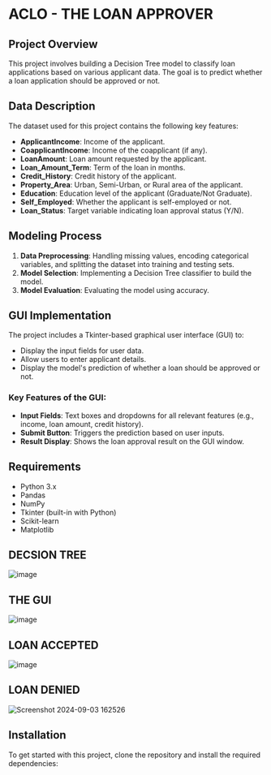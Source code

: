 # ACLO - THE LOAN APPROVER

## Project Overview
This project involves building a Decision Tree model to classify loan applications based on various applicant data. The goal is to predict whether a loan application should be approved or not.

## Data Description
The dataset used for this project contains the following key features:
- **ApplicantIncome**: Income of the applicant.
- **CoapplicantIncome**: Income of the coapplicant (if any).
- **LoanAmount**: Loan amount requested by the applicant.
- **Loan_Amount_Term**: Term of the loan in months.
- **Credit_History**: Credit history of the applicant.
- **Property_Area**: Urban, Semi-Urban, or Rural area of the applicant.
- **Education**: Education level of the applicant (Graduate/Not Graduate).
- **Self_Employed**: Whether the applicant is self-employed or not.
- **Loan_Status**: Target variable indicating loan approval status (Y/N).

## Modeling Process
1. **Data Preprocessing**: Handling missing values, encoding categorical variables, and splitting the dataset into training and testing sets.
2. **Model Selection**: Implementing a Decision Tree classifier to build the model.
3. **Model Evaluation**: Evaluating the model using accuracy.
   
## GUI Implementation
The project includes a Tkinter-based graphical user interface (GUI) to:
- Display the input fields for user data.
- Allow users to enter applicant details.
- Display the model's prediction of whether a loan should be approved or not.

### Key Features of the GUI:
- **Input Fields**: Text boxes and dropdowns for all relevant features (e.g., income, loan amount, credit history).
- **Submit Button**: Triggers the prediction based on user inputs.
- **Result Display**: Shows the loan approval result on the GUI window.
## Requirements
- Python 3.x
- Pandas
- NumPy
- Tkinter (built-in with Python)
- Scikit-learn
- Matplotlib

## DECSION TREE
![image](https://github.com/user-attachments/assets/d02fbcca-158b-4db7-a8e2-c96ff062418f)

## THE GUI
![image](https://github.com/user-attachments/assets/8e8d032a-9b22-41f0-a5a9-5063e9c7de44)

## LOAN ACCEPTED
![image](https://github.com/user-attachments/assets/b8adc435-fdcd-4b46-a49e-dc0e6a528cbc)

## LOAN DENIED
![Screenshot 2024-09-03 162526](https://github.com/user-attachments/assets/6b1071a1-cd1e-48ca-8ea1-166ace35f1f1)

## Installation
To get started with this project, clone the repository and install the required dependencies:
